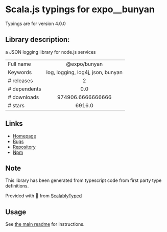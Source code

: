 
# Scala.js typings for expo__bunyan

Typings are for version 4.0.0

## Library description:
a JSON logging library for node.js services

|                    |                 |
| ------------------ | :-------------: |
| Full name          | @expo/bunyan |
| Keywords           | log, logging, log4j, json, bunyan |
| # releases         | 2 |
| # dependents       | 0.0 |
| # downloads        | 974906.6666666666 |
| # stars            | 6916.0 |

## Links
- [Homepage](https://github.com/trentm/node-bunyan#readme)
- [Bugs](https://github.com/trentm/node-bunyan/issues)
- [Repository](https://github.com/trentm/node-bunyan)
- [Npm](https://www.npmjs.com/package/%40expo%2Fbunyan)
    


## Note
This library has been generated from typescript code from first party type definitions.

Provided with :purple_heart: from [ScalablyTyped](https://github.com/oyvindberg/ScalablyTyped)

## Usage
See [the main readme](../../readme.md) for instructions.


